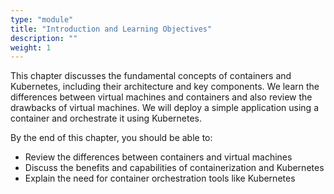 ```yaml
---
type: "module"
title: "Introduction and Learning Objectives"
description: ""
weight: 1
---
```


This chapter discusses the fundamental concepts of containers and Kubernetes, including their architecture and key components. We learn the differences between virtual machines and containers and also review the drawbacks of virtual machines. We will deploy a simple application using a container and orchestrate it using Kubernetes.

By the end of this chapter, you should be able to:

- Review the differences between containers and virtual machines
- Discuss the benefits and capabilities of containerization and Kubernetes
- Explain the need for container orchestration tools like Kubernetes
